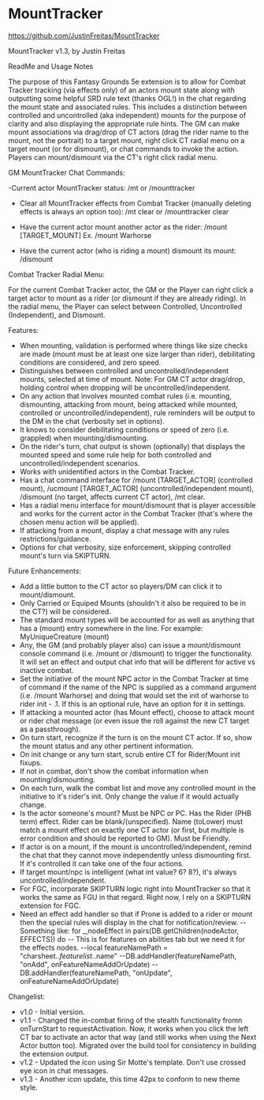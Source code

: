 # MountTracker

https://github.com/JustinFreitas/MountTracker

MountTracker v1.3, by Justin Freitas

ReadMe and Usage Notes

The purpose of this Fantasy Grounds 5e extension is to allow for Combat Tracker tracking (via effects only) of an actors mount state along with outputting some helpful SRD rule text (thanks OGL!) in the chat regarding the mount state and associated rules. This includes a distinction between controlled and uncontrolled (aka independent) mounts for the purpose of clarity and also displaying the appropriate rule hints.  The GM can make mount associations via drag/drop of CT actors (drag the rider name to the mount, not the portrait) to a target mount, right click CT radial menu on a target mount (or for dismount), or chat commands to invoke the action.  Players can mount/dismount via the CT's right click radial menu.

GM MountTracker Chat Commands:

-Current actor MountTracker status:
/mt
or
/mounttracker

- Clear all MountTracker effects from Combat Tracker (manually deleting effects is always an option too):
/mt clear
or
/mounttracker clear

- Have the current actor mount another actor as the rider:
/mount [TARGET_MOUNT]
Ex. /mount Warhorse

- Have the current actor (who is riding a mount) dismount its mount:
/dismount


Combat Tracker Radial Menu:

For the current Combat Tracker actor, the GM or the Player can right click a target actor to mount as a rider (or dismount if they are already riding).  In the radial menu, the Player can select between Controlled, Uncontrolled (Independent), and Dismount.


Features:
- When mounting, validation is performed where things like size checks are made (mount must be at least one size larger than rider), debilitating conditions are considered, and zero speed.
- Distinguishes between controlled and uncontrolled/independent mounts, selected at time of mount. Note: For GM CT actor drag/drop, holding control when dropping will be uncontrolled/independent.
- On any action that involves mounted combat rules (i.e. mounting, dismounting, attacking from mount, being attacked while mounted, controlled or uncontrolled/independent), rule reminders will be output to the DM in the chat (verbosity set in options).
- It knows to consider debilitating conditions or speed of zero (i.e. grappled) when mounting/dismounting.
- On the rider's turn, chat output is shown (optionally) that displays the mounted speed and some rule help for both controlled and uncontrolled/independent scenarios.
- Works with unidentified actors in the Combat Tracker.
- Has a chat command interface for /mount [TARGET_ACTOR] (controlled mount), /ucmount [TARGET_ACTOR] (uncontrolled/independent mount), /dismount (no target, affects current CT actor), /mt clear.
- Has a radial menu interface for mount/dismount that is player accessible and works for the current actor in the Combat Tracker (that's where the chosen menu action will be applied).
- If attacking from a mount, display a chat message with any rules restrictions/guidance.
- Options for chat verbosity, size enforcement, skipping controlled mount's turn via SKIPTURN.

Future Enhancements:
- Add a little button to the CT actor so players/DM can click it to mount/dismount.
- Only Carried or Equiped Mounts (shouldn't it also be required to be in the CT?) will be considered.
- The standard mount types will be accounted for as well as anything that has a (mount) entry somewhere in the line.  For example:  MyUniqueCreature (mount)
- Any, the GM (and probably player also) can issue a mount/dismount console command (i.e. /mount or /dismount) to trigger the functionality.  It will set an effect and output chat info that will be different for active vs inactive combat.
- Set the initiative of the mount NPC actor in the Combat Tracker at time of command if the name of the NPC is supplied as a command argument (i.e. /mount Warhorse) and doing that would set the init of warhorse to rider init - .1.  If this is an optional rule, have an option for it in settings.
- If attacking a mounted actor (has Mount effect), choose to attack mount or rider chat message (or even issue the roll against the new CT target as a passthrough).
- On turn start, recognize if the turn is on the mount CT actor.  If so, show the mount status and any other pertinent information.
- On init change or any turn start, scrub entire CT for Rider/Mount init fixups.
- If not in combat, don't show the combat information when mounting/dismounting.
- On each turn, walk the combat list and move any controlled mount in the initiative to it's rider's init.  Only change the value if it would actually change.
- Is the actor someone's mount? Must be NPC or PC.  Has the Rider (PHB term) effect.  Rider can be blank/(unspecified).  Name (toLower) must match a mount effect on exactly one CT actor (or first, but multiple is error condition and should be reported to GM).  Must be Friendly.
- If actor is on a mount, if the mount is uncontrolled/independent, remind the chat that they cannot move independently unless dismounting first.  If it's controlled it can take one of the four actions.
- If target mount/npc is intelligent (what int value? 6? 8?), it's always uncontrolled/independent.
- For FGC, incorporate SKIPTURN logic right into MountTracker so that it works the same as FGU in that regard.  Right now, I rely on a SKIPTURN extension for FGC.
- Need an effect add handler so that if Prone is added to a rider or mount then the special rules will display in the chat for notification/review.
		-- Something like:  for _,nodeEffect in pairs(DB.getChildren(nodeActor, EFFECTS)) do
		--  This is for features on abilities tab but we need it for the effects nodes.
		--local featureNamePath = "charsheet.*.featurelist.*.name"
		--DB.addHandler(featureNamePath, "onAdd", onFeatureNameAddOrUpdate)
		--DB.addHandler(featureNamePath, "onUpdate", onFeatureNameAddOrUpdate)


Changelist:
- v1.0 - Initial version.
- v1.1 - Changed the in-combat firing of the stealth functionality fromn onTurnStart to requestActivation.  Now, it works when you click the left CT bar to activate an actor that way (and still works when using the Next Actor button too).  Migrated over the build tool for consistency in building the extension output.
- v1.2 - Updated the icon using Sir Motte's template.  Don't use crossed eye icon in chat messages.
- v1.3 - Another icon update, this time 42px to conform to new theme style.
